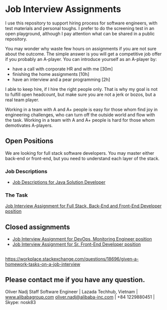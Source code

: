 # Job Interview Assignments

I use this repository to support hiring process for software engineers, with test materials and personal toughs. I prefer to do the screening test in an open playground,
although I pay attention what can be shared in a public repository.

You may wonder why waste few hours on assignments if you are not sure about the outcome. The simple answer is you will get a competitive job offer if you probably an A-player.
You can introduce yourself as an A-player by:
  - have a call with corporate HR and with me [30m]
  - finishing the home assignments [10h]
  - have an interview and a pear programming [2h]

I able to keep hire, if I hire the right people only. That is why my goal is not to fulfill open headcount, but make sure you are not a jerk or bozos, but a real team player. 

Working in a team with A and A+ people is easy for those whom find joy in engineering challenges, who can turn off the outside world and flow with the task.
Working in a team with A and A+ people is hard for those whom demotivates A-players.


## Open Positions

We are looking for full stack software developers. You may master either back-end or front-end, but you need to understand each layer of the stack.


### Job Descriptions
- [Job Descriptions for Java Solution Developer](Java-Solution-Developer.md)

### The Task
[Job Interview Assignment for Full Stack, Back-End and Front-End Developer position](basic-shop.job-interview-assignment.md)

## Closed assignments

- [Job Interview Assignment for DevOps, Monitoring Engineer position](devops-2017/DevOps-Monitoring-Engineer.prework.md)
- [Job Interview Assignment for Sr. Front-End Developer position](front-end-2017/Front-End-Developer.prework.md)


## 
https://workplace.stackexchange.com/questions/18696/given-a-homework-tasks-on-a-job-interview

## Please contact me if you have any question.

Oliver Nadj
Staff Software Engineer | Lazada Techhub, Vietnam | www.alibabagroup.com
oliver.nadj@alibaba-inc.com | +84 1229880451 |  Skype: nosk83 

